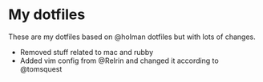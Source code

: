 # My dotfiles
These are my dotfiles based on @holman dotfiles but with lots of changes.
 - Removed stuff related to mac and rubby
 - Added vim config from @Relrin and changed it according to @tomsquest
